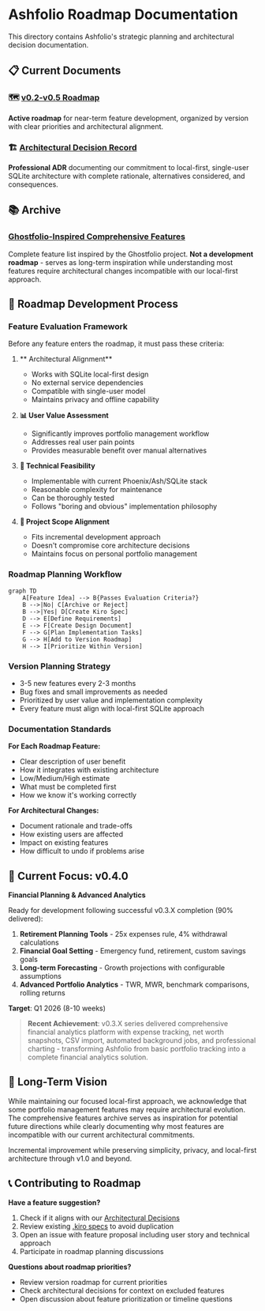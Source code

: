 # Ashfolio Roadmap Documentation

This directory contains Ashfolio's strategic planning and architectural decision documentation.

## 📋 Current Documents

### 🗺️ [v0.2-v0.5 Roadmap](v0.2-v0.5-roadmap.md)

**Active roadmap** for near-term feature development, organized by version with clear priorities and architectural alignment.

### 🏗️ [Architectural Decision Record](../architecture/adr-001-local-first-architecture.md)

**Professional ADR** documenting our commitment to local-first, single-user SQLite architecture with complete rationale, alternatives considered, and consequences.

## 📚 Archive

### [Ghostfolio-Inspired Comprehensive Features](../archive/ghostfolio-inspired-comprehensive-features.md)

Complete feature list inspired by the Ghostfolio project. **Not a development roadmap** - serves as long-term inspiration while understanding most features require architectural changes incompatible with our local-first approach.

## 📐 Roadmap Development Process

### Feature Evaluation Framework

Before any feature enters the roadmap, it must pass these criteria:

1. ** Architectural Alignment**

   - Works with SQLite local-first design
   - No external service dependencies
   - Compatible with single-user model
   - Maintains privacy and offline capability

2. **📊 User Value Assessment**

   - Significantly improves portfolio management workflow
   - Addresses real user pain points
   - Provides measurable benefit over manual alternatives

3. **🔧 Technical Feasibility**

   - Implementable with current Phoenix/Ash/SQLite stack
   - Reasonable complexity for maintenance
   - Can be thoroughly tested
   - Follows "boring and obvious" implementation philosophy

4. **🎯 Project Scope Alignment**
   - Fits incremental development approach
   - Doesn't compromise core architecture decisions
   - Maintains focus on personal portfolio management

### Roadmap Planning Workflow

```mermaid
graph TD
    A[Feature Idea] --> B{Passes Evaluation Criteria?}
    B -->|No| C[Archive or Reject]
    B -->|Yes| D[Create Kiro Spec]
    D --> E[Define Requirements]
    E --> F[Create Design Document]
    F --> G[Plan Implementation Tasks]
    G --> H[Add to Version Roadmap]
    H --> I[Prioritize Within Version]
```

### Version Planning Strategy

- 3-5 new features every 2-3 months
- Bug fixes and small improvements as needed
- Prioritized by user value and implementation complexity
- Every feature must align with local-first SQLite approach

### Documentation Standards

**For Each Roadmap Feature:**

- Clear description of user benefit
- How it integrates with existing architecture
- Low/Medium/High estimate
- What must be completed first
- How we know it's working correctly

**For Architectural Changes:**

- Document rationale and trade-offs
- How existing users are affected
- Impact on existing features
- How difficult to undo if problems arise

## 🎯 Current Focus: v0.4.0

**Financial Planning & Advanced Analytics**

Ready for development following successful v0.3.X completion (90% delivered):

1. **Retirement Planning Tools** - 25x expenses rule, 4% withdrawal calculations
2. **Financial Goal Setting** - Emergency fund, retirement, custom savings goals  
3. **Long-term Forecasting** - Growth projections with configurable assumptions
4. **Advanced Portfolio Analytics** - TWR, MWR, benchmark comparisons, rolling returns

**Target**: Q1 2026 (8-10 weeks)

> **Recent Achievement**: v0.3.X series delivered comprehensive financial analytics platform with expense tracking, net worth snapshots, CSV import, automated background jobs, and professional charting - transforming Ashfolio from basic portfolio tracking into a complete financial analytics solution.

## 🔮 Long-Term Vision

While maintaining our focused local-first approach, we acknowledge that some portfolio management features may require architectural evolution. The comprehensive features archive serves as inspiration for potential future directions while clearly documenting why most features are incompatible with our current architectural commitments.

Incremental improvement while preserving simplicity, privacy, and local-first architecture through v1.0 and beyond.

## 📞 Contributing to Roadmap

**Have a feature suggestion?**

1. Check if it aligns with our [Architectural Decisions](architectural-decisions.md)
2. Review existing [.kiro specs](.kiro/specs/) to avoid duplication
3. Open an issue with feature proposal including user story and technical approach
4. Participate in roadmap planning discussions

**Questions about roadmap priorities?**

- Review version roadmap for current priorities
- Check architectural decisions for context on excluded features
- Open discussion about feature prioritization or timeline questions
